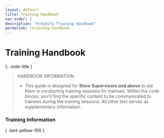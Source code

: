 ```yaml
---
layout: default
title: Training Handbook
nav_order: 2
description: "Freshify Training Handbook"
permalink: /training-handbook
---
```


# Training Handbook

{: .note-title }
> HANDBOOK INFORMATION
> 
> * This guide is designed for **Store Supervisors and above** to aid them in conducting training sessions for trainees.
> Within the code blocks, you'll find the specific content to be communicated to trainees during the training sessions.
> All other text serves as supplementary information.

### Training Information
{ .text-yellow-100 }
